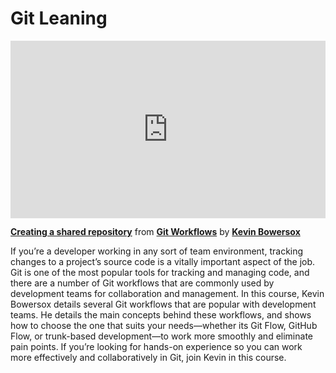 <h1>Git Leaning</h1>

<div style="position:relative;height:0;padding-bottom:56.25%"><iframe width="640" height="360" src="https://www.linkedin.com/learning/embed/git-workflows/creating-a-shared-repository?autoplay=true&claim=AQFQGcb4BKH35QAAAYFSCjdY5uRq15awcIlFZB3npfhsCRILg14vuQOM5ewLFbpYfzq1OtzKlzt-boCDJX-yw5sJH14B8ELhwT4KCKvvKCjhnuvne02OiSZFfBfNpTbA83KxMYL-ico2j5LaJ3vl1VsSJVsseOxkI9ABdJRELQJ11L-akNFSPsAE0lJFEXXIjKquMVv55INqvH-__18Azya4s1AeiLMRepQGNCO3NdATRrMReh3YAYFYDCbL6ktx-YybeSbICxKawRHErSm9EPWJJmrsFIEnLMPfDSUj0HO3Arajl7Yw_FmrBWYm2ZlA6yIVguncR4rIMrvbijM70_5C70hB4VnSGSOudP4fGwSCXJV3VLbAj9wKLAEGESNrJsQVfCjAyDBcvbXNW5T0Bo6j5Q-Cuol7rekBCzn5Lqc7xl-4cNTgB7DtoTiHuj66WhIZTL3MwF6mdejnotU_6QRS67daIw3TTk8M2fz7MdcAGiupyK6-bndcFM6yBmnG9w2ld2G7f-8RTyc_v9S1BwmFG5zyWhnuvuAEmaFCncS_E1O-MDnk8sXNUUSFJCW-RJ2OrdfvOD11QTnbt6CYoMRSlwlsvHwSJOsN8xffExpRmfM5J9gQqZr4ZEsTYXCjUsK4GVrUOscmOnKNkRNKWX84KuPrU6OLDwN1R2lhlLsa9FqXiJHOO8xTIeQfBHL48u1kCTSIYPZDUisVFozxOw5ltJoUBZhTkB-_tprUOWNPJWkXV1zWc0EB0dwvFwugehOcAGD8rJsBGdUYNTJnhIeGXRbMNbFUEvjs3gwmY5reZAptnjp5InPBIztIOyS_qe01cGxYf_mJ7FcQ1gVNOV628FMJmudmQGVO9WhlSyFPrQRPyXHJr4UbMy-6SU9l5EiAZSsrVbtLKKOtUCeEnQGKgthLNjzOkyh6vkO9uESzgJx6CDyXSbKUqe5HuQGBBinpQ52XN_n46KxjyNHfk5evVJGtw0OTKocLS22lyJlb_wt7XQJ07iuxQO7lBAKuLkGFINdjGQNGYnlLY20P5oFCyc2S4_e_F5D0qjqX_HTaKq7FbANR2fEy9A1Zo-b0Hydh2gRDlhPubAPnxbuR9N9TEAJAf9S3m9TnqDBgClPDzK9CsMj4y6JryHUWm3c7zMup196_EKrpvhcK_-XVon6CL2jD_R-5fA&lipi=urn%3Ali%3Apage%3Ad_learning_content%3BDaFmKca%2FR66mwifbkKG%2FHw%3D%3D&licu" mozallowfullscreen="true" webkitallowfullscreen="true" allowfullscreen="true" frameborder="0" style="position:absolute;width:100%;height:100%;left:0"></iframe></div><p><strong><a href="https://www.linkedin.com/learning/git-workflows/creating-a-shared-repository?trk=embed_lil">Creating a shared repository</a></strong> from <strong><a href="https://www.linkedin.com/learning/git-workflows?trk=embed_lil">Git Workflows</a></strong> by <strong><a href="https://www.linkedin.com/learning/instructors/kevin-bowersox?trk=embed_lil">Kevin Bowersox</a></strong></p>

If you’re a developer working in any sort of team environment, tracking changes to a project’s source code is a vitally important aspect of the job. Git is one of the most popular tools for tracking and managing code, and there are a number of Git workflows that are commonly used by development teams for collaboration and management. In this course, Kevin Bowersox details several Git workflows that are popular with development teams. He details the main concepts behind these workflows, and shows how to choose the one that suits your needs—whether its Git Flow, GitHub Flow, or trunk-based development—to work more smoothly and eliminate pain points. If you’re looking for hands-on experience so you can work more effectively and collaboratively in Git, join Kevin in this course.
